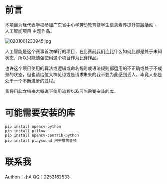 # 前言
本项目为我代表学校参加广东省中小学劳动教育暨学生信息素养提升实践活动 - 人工智能项目 主题作品。

![0201001233945.jpg][1]

人工智能是这个赛事首次举行的项目，在比赛前我们连比什么如何比都是处于未知状态，所以只能勉强使用这个项目作为比赛作品。

也许这个项目使用的算法或逻辑或命名规则或语法规则都运用的不正确或处于不成熟的状态，但也请给位大神见谅或是请求未来的我不要为此感到丢人，毕竟人都是处于一个不断进步的过程。

我将用此文档来大概说下使用流程以及可能需要安装的库。

# 可能需要安装的库

    pip install opencv-python
    pip install pillow
    pip install opencv-contrib-python
    pip install playsound 用于播放音频




# 联系我
Authon：小A
QQ：2253162533


  [1]: https://cdn.jsdelivr.net/gh/Xiao-A1/fasv/usr/uploads/2020/10/462785091.jpg
